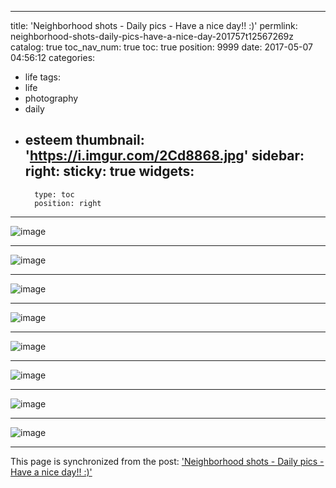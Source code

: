 
---
title: 'Neighborhood shots - Daily pics - Have a nice day!! :)'
permlink: neighborhood-shots-daily-pics-have-a-nice-day-201757t12567269z
catalog: true
toc_nav_num: true
toc: true
position: 9999
date: 2017-05-07 04:56:12
categories:
- life
tags:
- life
- photography
- daily
- esteem
thumbnail: 'https://i.imgur.com/2Cd8868.jpg'
sidebar:
    right:
        sticky: true
widgets:
    -
        type: toc
        position: right
---


![image](https://i.imgur.com/2Cd8868.jpg)<hr> ![image](https://i.imgur.com/8Feidit.jpg)<hr> ![image](https://i.imgur.com/oa6Nfra.jpg)<hr> ![image](https://i.imgur.com/qVI0n4R.jpg)<hr> ![image](https://i.imgur.com/4IHZL96.jpg)<hr> ![image](https://i.imgur.com/MnIWSeq.jpg)<hr> ![image](https://i.imgur.com/ZJ2UvG5.jpg)<hr> ![image](https://i.imgur.com/3G3af77.jpg)

- - -

This page is synchronized from the post: ['Neighborhood shots - Daily pics - Have a nice day!! :)'](https://steemit.com/@deanliu/neighborhood-shots-daily-pics-have-a-nice-day-201757t12567269z)
